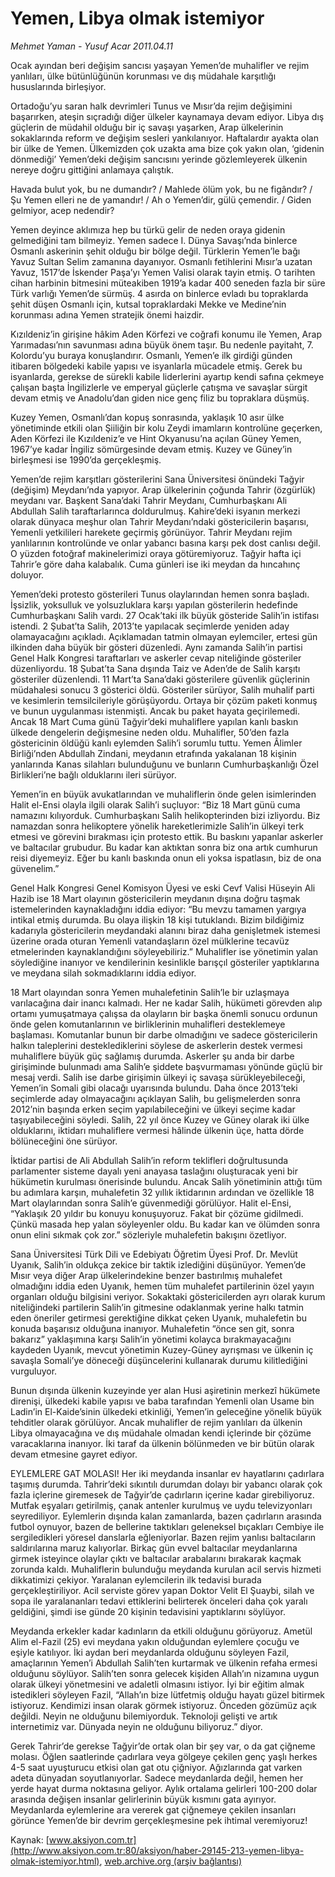 # Yemen, Libya olmak istemiyor

*Mehmet Yaman - Yusuf Acar 2011.04.11*

<font class="agenda2NewsSpot">
 Ocak ayından beri değişim sancısı yaşayan Yemen’de muhalifler ve rejim yanlıları, ülke bütünlüğünün korunması ve dış müdahale karşıtlığı hususlarında birleşiyor.
</font>
<font class="newsDetail">
 <p>
  <p class="MsoNormal">
   Ortadoğu’yu saran halk devrimleri Tunus ve Mısır’da rejim değişimini başarırken, ateşin sıçradığı diğer ülkeler kaynamaya devam ediyor. Libya dış güçlerin de müdahil olduğu bir iç savaşı yaşarken, Arap ülkelerinin sokaklarında reform ve değişim sesleri yankılanıyor. Haftalardır ayakta olan bir ülke de Yemen. Ülkemizden çok uzakta ama bize çok yakın olan, ‘gidenin dönmediği’ Yemen’deki değişim sancısını yerinde gözlemleyerek ülkenin nereye doğru gittiğini anlamaya çalıştık.
  </p>
  <p class="MsoNormal">
   Havada bulut yok, bu ne dumandır? / Mahlede ölüm yok, bu ne figândır? / Şu Yemen elleri ne de yamandır! / Ah o Yemen’dir, gülü çemendir. / Giden gelmiyor, acep nedendir?
  </p>
  <p class="MsoNormal">
   Yemen deyince aklımıza hep bu türkü gelir de neden oraya gidenin gelmediğini tam bilmeyiz. Yemen sadece I. Dünya Savaşı’nda binlerce Osmanlı askerinin şehit olduğu bir bölge değil. Türklerin Yemen’le bağı Yavuz Sultan Selim zamanına dayanıyor. Osmanlı fetihlerini Mısır’a uzatan Yavuz, 1517’de İskender Paşa’yı Yemen Valisi olarak tayin etmiş. O tarihten cihan harbinin bitmesini müteakiben 1919’a kadar 400 seneden fazla bir süre Türk varlığı Yemen’de sürmüş. 4 asırda on binlerce evladı bu topraklarda şehit düşen Osmanlı için, kutsal topraklardaki Mekke ve Medine’nin korunması adına Yemen stratejik önemi haizdir.
  </p>
  <p class="MsoNormal">
   Kızıldeniz’in girişine hâkim Aden Körfezi ve coğrafi konumu ile Yemen, Arap Yarımadası’nın savunması adına büyük önem taşır. Bu nedenle payitaht, 7. Kolordu’yu buraya konuşlandırır. Osmanlı, Yemen’e ilk girdiği günden itibaren bölgedeki kabile yapısı ve isyanlarla mücadele etmiş. Gerek bu isyanlarda, gerekse de sürekli kabile liderlerini ayartıp kendi safına çekmeye çalışan başta İngilizlerle ve emperyal güçlerle çatışma ve savaşlar sürgit devam etmiş ve Anadolu’dan giden nice genç filiz bu topraklara düşmüş.
  </p>
  <p class="MsoNormal">
   Kuzey Yemen, Osmanlı’dan kopuş sonrasında, yaklaşık 10 asır ülke yönetiminde etkili olan Şiiliğin bir kolu Zeydi imamların kontrolüne geçerken, Aden Körfezi ile Kızıldeniz’e ve Hint Okyanusu’na açılan Güney Yemen, 1967’ye kadar İngiliz sömürgesinde devam etmiş. Kuzey ve Güney’in birleşmesi ise 1990’da gerçekleşmiş.
  </p>
  <p class="MsoNormal">
   Yemen’de rejim karşıtları gösterilerini Sana Üniversitesi önündeki Tağyir (değişim) Meydanı’nda yapıyor. Arap ülkelerinin çoğunda Tahrir (özgürlük) meydanı var. Başkent Sana’daki Tahrir Meydanı, Cumhurbaşkanı Ali Abdullah Salih taraftarlarınca doldurulmuş. Kahire’deki isyanın merkezi olarak dünyaca meşhur olan Tahrir Meydanı’ndaki göstericilerin başarısı, Yemenli yetkilileri harekete geçirmiş görünüyor. Tahrir Meydanı rejim yanlılarının kontrolünde ve onlar yabancı basına karşı pek dost canlısı değil. O yüzden fotoğraf makinelerimizi oraya götüremiyoruz. Tağyir hafta içi Tahrir’e göre daha kalabalık. Cuma günleri ise iki meydan da hıncahınç doluyor.
  </p>
  <p class="MsoNormal">
   Yemen’deki protesto gösterileri Tunus olaylarından hemen sonra başladı. İşsizlik, yoksulluk ve yolsuzluklara karşı yapılan gösterilerin hedefinde Cumhurbaşkanı Salih vardı. 27 Ocak’taki ilk büyük gösteride Salih’in istifası istendi. 2 Şubat’ta Salih, 2013’te yapılacak seçimlerde yeniden aday olamayacağını açıkladı. Açıklamadan tatmin olmayan eylemciler, ertesi gün ilkinden daha büyük bir gösteri düzenledi. Aynı zamanda Salih’in partisi Genel Halk Kongresi taraftarları ve askerler cevap niteliğinde gösteriler düzenliyordu. 18 Şubat’ta Sana dışında Taiz ve Aden’de de Salih karşıtı gösteriler düzenlendi. 11 Mart’ta Sana’daki gösterilere güvenlik güçlerinin müdahalesi sonucu 3 gösterici öldü. Gösteriler sürüyor, Salih muhalif parti ve kesimlerin temsilcileriyle görüşüyordu. Ortaya bir çözüm paketi konmuş ve bunun uygulanması istenmişti. Ancak bu paket hayata geçirilemedi. Ancak 18 Mart Cuma günü Tağyir’deki muhaliflere yapılan kanlı baskın ülkede dengelerin değişmesine neden oldu. Muhalifler, 50’den fazla göstericinin öldüğü kanlı eylemden Salih’i sorumlu tuttu. Yemen Âlimler Birliği’nden Abdullah Zindani, meydanın etrafında yakalanan 18 kişinin yanlarında Kanas silahları bulunduğunu ve bunların Cumhurbaşkanlığı Özel Birlikleri’ne bağlı olduklarını ileri sürüyor.
  </p>
  <p class="MsoNormal">
   Yemen’in en büyük avukatlarından ve muhaliflerin önde gelen isimlerinden Halit el-Ensi olayla ilgili olarak Salih’i suçluyor: “Biz 18 Mart günü cuma namazını kılıyorduk. Cumhurbaşkanı Salih helikopterinden bizi izliyordu. Biz namazdan sonra helikoptere yönelik hareketlerimizle Salih’in ülkeyi terk etmesi ve görevini bırakması için protesto ettik. Bu baskını yapanlar askerler ve baltacılar grubudur. Bu kadar kan aktıktan sonra biz ona artık cumhurun reisi diyemeyiz. Eğer bu kanlı baskında onun eli yoksa ispatlasın, biz de ona güvenelim.”
  </p>
  <p class="MsoNormal">
   Genel Halk Kongresi Genel Komisyon Üyesi ve eski Cevf Valisi Hüseyin Ali Hazib ise 18 Mart olayının göstericilerin meydanın dışına doğru taşmak istemelerinden kaynakladığını iddia ediyor: “Bu mevzu tamamen yargıya intikal etmiş durumda. Bu olaya ilişkin 18 kişi tutuklandı. Bizim bildiğimiz kadarıyla göstericilerin meydandaki alanını biraz daha genişletmek istemesi üzerine orada oturan Yemenli vatandaşların özel mülklerine tecavüz etmelerinden kaynaklandığını söyleyebiliriz.” Muhalifler ise yönetimin yalan söylediğine inanıyor ve kendilerinin kesinlikle barışçıl gösteriler yaptıklarına ve meydana silah sokmadıklarını iddia ediyor.
  </p>
  <p class="MsoNormal">
   18 Mart olayından sonra Yemen muhalefetinin Salih’le bir uzlaşmaya varılacağına dair inancı kalmadı. Her ne kadar Salih, hükümeti görevden alıp ortamı yumuşatmaya çalışsa da olayların bir başka önemli sonucu ordunun önde gelen komutanlarının ve birliklerinin muhalifleri desteklemeye başlaması. Komutanlar bunun bir darbe olmadığını ve sadece göstericilerin halkın taleplerini desteklediklerini söylese de askerlerin destek vermesi muhaliflere büyük güç sağlamış durumda. Askerler şu anda bir darbe girişiminde bulunmadı ama Salih’e şiddete başvurmaması yönünde güçlü bir mesaj verdi. Salih ise darbe girişimin ülkeyi iç savaşa sürükleyebileceği, Yemen’in Somali gibi olacağı uyarısında bulundu. Daha önce 2013’teki seçimlerde aday olmayacağını açıklayan Salih, bu gelişmelerden sonra 2012’nin başında erken seçim yapılabileceğini ve ülkeyi seçime kadar taşıyabileceğini söyledi. Salih, 22 yıl önce Kuzey ve Güney olarak iki ülke olduklarını, iktidarı muhaliflere vermesi hâlinde ülkenin üçe, hatta dörde bölüneceğini öne sürüyor.
  </p>
  <p class="MsoNormal">
   İktidar partisi de Ali Abdullah Salih’in reform teklifleri doğrultusunda parlamenter sisteme dayalı yeni anayasa taslağını oluşturacak yeni bir hükümetin kurulması önerisinde bulundu. Ancak Salih yönetiminin attığı tüm bu adımlara karşın, muhalefetin 32 yıllık iktidarının ardından ve özellikle 18 Mart olaylarından sonra Salih’e güvenmediği görülüyor. Halit el-Ensi, “Yaklaşık 20 yıldır bu konuyu konuşuyoruz. Fakat bir çözüme gidilmedi. Çünkü masada hep yalan söyleyenler oldu. Bu kadar kan ve ölümden sonra onun elini sıkmak çok zor.” sözleriyle muhalefetin
   <span>
   </span>
   bakışını özetliyor.
  </p>
  <p class="MsoNormal">
   Sana Üniversitesi Türk Dili ve Edebiyatı Öğretim Üyesi Prof. Dr. Mevlüt Uyanık, Salih’in oldukça zekice bir taktik izlediğini düşünüyor. Yemen’de Mısır veya diğer Arap ülkelerindekine benzer bastırılmış muhalefet olmadığını iddia eden Uyanık, hemen tüm muhalefet partilerinin özel yayın organları olduğu bilgisini veriyor. Sokaktaki göstericilerden ayrı olarak kurum niteliğindeki partilerin Salih’in gitmesine odaklanmak yerine halkı tatmin eden öneriler getirmesi gerektiğine dikkat çeken Uyanık, muhalefetin bu konuda başarısız olduğuna inanıyor. Muhalefetin “önce sen git, sonra bakarız” yaklaşımına karşı Salih’in yönetimi kolayca bırakmayacağını kaydeden Uyanık, mevcut yönetimin Kuzey-Güney ayrışması ve ülkenin iç savaşla Somali’ye döneceği düşüncelerini kullanarak durumu kilitlediğini vurguluyor.
  </p>
  <p class="MsoNormal">
   Bunun dışında ülkenin kuzeyinde yer alan Husi aşiretinin merkezî hükümete direnişi, ülkedeki kabile yapısı ve baba tarafından Yemenli olan Usame bin Ladin’in El-Kaide’sinin ülkedeki etkinliği, Yemen’in geleceğine yönelik büyük tehditler olarak görülüyor. Ancak muhalifler de rejim yanlıları da ülkenin Libya olmayacağına ve dış müdahale olmadan kendi içlerinde bir çözüme varacaklarına inanıyor. İki taraf da ülkenin bölünmeden ve bir bütün olarak devam etmesine gayret ediyor.
  </p>
  <p class="MsoNormal">
   EYLEMLERE GAT MOLASI! Her iki meydanda insanlar ev hayatlarını çadırlara taşımış durumda. Tahrir’deki sıkıntılı durumdan dolayı bir yabancı olarak çok fazla içlerine giremesek de Tağyir’de çadırların içerine kadar girebiliyoruz. Mutfak eşyaları getirilmiş, çanak antenler kurulmuş ve uydu televizyonları seyrediliyor. Eylemlerin dışında kalan zamanlarda, bazen çadırların arasında futbol oynuyor, bazen de bellerine taktıkları geleneksel bıçakları Cembiye ile sergiledikleri yöresel danslarla eğleniyorlar. Bazen rejim yanlısı baltacıların saldırılarına maruz kalıyorlar. Birkaç gün evvel baltacılar meydanlarına girmek isteyince olaylar çıktı ve baltacılar arabalarını bırakarak kaçmak zorunda kaldı. Muhaliflerin bulunduğu meydanda kurulan acil servis hizmeti dikkatimizi çekiyor. Yaralanan eylemcilerin ilk tedavisi burada gerçekleştiriliyor. Acil serviste görev yapan Doktor Velit El Şuaybi, silah ve sopa ile yaralananları tedavi ettiklerini belirterek önceleri daha çok yaralı geldiğini, şimdi ise günde 20 kişinin tedavisini yaptıklarını söylüyor.
  </p>
  <p class="MsoNormal">
   Meydanda erkekler kadar kadınların da etkili olduğunu görüyoruz. Ametül Alim el-Fazil (25) evi meydana yakın olduğundan eylemlere çocuğu ve eşiyle katılıyor. İki aydan beri meydanlarda olduğunu söyleyen Fazil, amaçlarının Yemen’i Abdullah Salih’ten kurtarmak ve ülkenin refaha ermesi olduğunu söylüyor. Salih’ten sonra gelecek kişiden Allah’ın nizamına uygun olarak ülkeyi yönetmesini ve adaletli olmasını istiyor. İyi bir eğitim almak istedikleri söyleyen Fazil, “Allah’ın bize lütfetmiş olduğu hayatı güzel bitirmek istiyoruz. Kendimizi insan olarak görmek istiyoruz. Önceden gözümüz açık değildi. Neyin ne olduğunu bilemiyorduk. Teknoloji gelişti ve artık internetimiz var. Dünyada neyin ne olduğunu biliyoruz.” diyor.
  </p>
  <p class="MsoNormal">
   Gerek Tahrir’de gerekse Tağyir’de ortak olan bir şey var, o da gat çiğneme molası. Öğlen saatlerinde çadırlara veya gölgeye çekilen genç yaşlı herkes 4-5 saat uyuşturucu etkisi olan gat otu çiğniyor. Ağızlarında gat varken adeta dünyadan soyutlanıyorlar. Sadece meydanlarda değil, hemen her yerde hayat durma noktasına geliyor. Aylık ortalama gelirleri 100-200 dolar arasında değişen insanlar gelirlerinin büyük kısmını gata ayırıyor. Meydanlarda eylemlerine ara vererek gat çiğnemeye çekilen insanları görünce Yemen’de bir devrim gerçekleşmesine pek ihtimal veremiyoruz!
  </p>
 </p>
</font>

Kaynak: [www.aksiyon.com.tr](http://www.aksiyon.com.tr:80/aksiyon/haber-29145-213-yemen-libya-olmak-istemiyor.html), [web.archive.org (arşiv bağlantısı)](http://web.archive.org/web/20110830104820/http://www.aksiyon.com.tr:80/aksiyon/haber-29145-213-yemen-libya-olmak-istemiyor.html)
